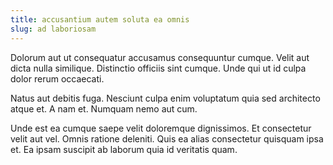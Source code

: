 ```yaml
---
title: accusantium autem soluta ea omnis
slug: ad laboriosam
---
```


Dolorum aut ut consequatur accusamus consequuntur cumque. Velit aut dicta nulla similique. Distinctio officiis sint cumque. Unde qui ut id culpa dolor rerum occaecati.

Natus aut debitis fuga. Nesciunt culpa enim voluptatum quia sed architecto atque et. A nam et. Numquam nemo aut cum.

Unde est ea cumque saepe velit doloremque dignissimos. Et consectetur velit aut vel. Omnis ratione deleniti. Quis ea alias consectetur quisquam ipsa et. Ea ipsam suscipit ab laborum quia id veritatis quam.
